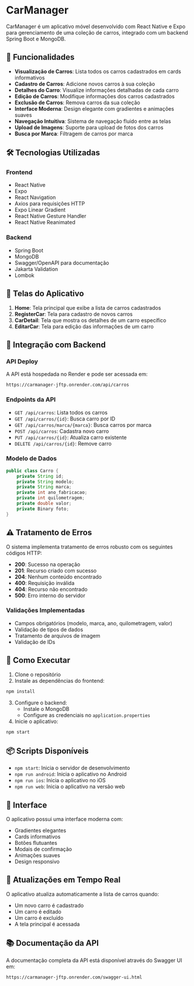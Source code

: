 # CarManager

CarManager é um aplicativo móvel desenvolvido com React Native e Expo para gerenciamento de uma coleção de carros, integrado com um backend Spring Boot e MongoDB.

## 🚀 Funcionalidades

- **Visualização de Carros**: Lista todos os carros cadastrados em cards informativos
- **Cadastro de Carros**: Adicione novos carros à sua coleção
- **Detalhes do Carro**: Visualize informações detalhadas de cada carro
- **Edição de Carros**: Modifique informações dos carros cadastrados
- **Exclusão de Carros**: Remova carros da sua coleção
- **Interface Moderna**: Design elegante com gradientes e animações suaves
- **Navegação Intuitiva**: Sistema de navegação fluido entre as telas
- **Upload de Imagens**: Suporte para upload de fotos dos carros
- **Busca por Marca**: Filtragem de carros por marca

## 🛠️ Tecnologias Utilizadas

### Frontend
- React Native
- Expo
- React Navigation
- Axios para requisições HTTP
- Expo Linear Gradient
- React Native Gesture Handler
- React Native Reanimated

### Backend
- Spring Boot
- MongoDB
- Swagger/OpenAPI para documentação
- Jakarta Validation
- Lombok

## 📱 Telas do Aplicativo

1. **Home**: Tela principal que exibe a lista de carros cadastrados
2. **RegisterCar**: Tela para cadastro de novos carros
3. **CarDetail**: Tela que mostra os detalhes de um carro específico
4. **EditarCar**: Tela para edição das informações de um carro

## 🔄 Integração com Backend

### API Deploy
A API está hospedada no Render e pode ser acessada em:
```
https://carmanager-jftp.onrender.com/api/carros
```

### Endpoints da API

- `GET /api/carros`: Lista todos os carros
- `GET /api/carros/{id}`: Busca carro por ID
- `GET /api/carros/marca/{marca}`: Busca carros por marca
- `POST /api/carros`: Cadastra novo carro
- `PUT /api/carros/{id}`: Atualiza carro existente
- `DELETE /api/carros/{id}`: Remove carro

### Modelo de Dados

```java
public class Carro {
    private String id;
    private String modelo;
    private String marca;
    private int ano_fabricacao;
    private int quilometragem;
    private double valor;
    private Binary foto;
}
```

## ⚠️ Tratamento de Erros

O sistema implementa tratamento de erros robusto com os seguintes códigos HTTP:

- **200**: Sucesso na operação
- **201**: Recurso criado com sucesso
- **204**: Nenhum conteúdo encontrado
- **400**: Requisição inválida
- **404**: Recurso não encontrado
- **500**: Erro interno do servidor

### Validações Implementadas

- Campos obrigatórios (modelo, marca, ano, quilometragem, valor)
- Validação de tipos de dados
- Tratamento de arquivos de imagem
- Validação de IDs

## 🚀 Como Executar

1. Clone o repositório
2. Instale as dependências do frontend:
```bash
npm install
```
3. Configure o backend:
   - Instale o MongoDB
   - Configure as credenciais no `application.properties`
4. Inicie o aplicativo:
```bash
npm start
```

## 📦 Scripts Disponíveis

- `npm start`: Inicia o servidor de desenvolvimento
- `npm run android`: Inicia o aplicativo no Android
- `npm run ios`: Inicia o aplicativo no iOS
- `npm run web`: Inicia o aplicativo na versão web

## 🎨 Interface

O aplicativo possui uma interface moderna com:
- Gradientes elegantes
- Cards informativos
- Botões flutuantes
- Modais de confirmação
- Animações suaves
- Design responsivo

## 🔄 Atualizações em Tempo Real

O aplicativo atualiza automaticamente a lista de carros quando:
- Um novo carro é cadastrado
- Um carro é editado
- Um carro é excluído
- A tela principal é acessada

## 📚 Documentação da API

A documentação completa da API está disponível através do Swagger UI em:
```
https://carmanager-jftp.onrender.com/swagger-ui.html
```
